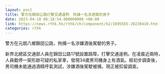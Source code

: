 ```yaml
---
layout: post
title: 警方在錦田公路打擊交通違例　拘捕一名涉酒駕的男子
date: 2023-04-10 06:18:54.000000000 +08:00
link: https://news.rthk.hk/rthk/ch/component/k2/1695565-20230410.htm
categories: rthk
---
```


警方在元朗八鄉錦田公路，拘捕一名涉嫌酒後駕駛的男子。

新界北總區交通部人員在錦田公路17號設置路障，打擊交通違例。在凌晨近兩時，人員截停一架形跡可疑的私家車，發現34歲男司機身上有酒氣。經初步調查後，男司機未能通過酒精呼氣測試，涉嫌酒後駕駛被捕，現正被扣留調查。
